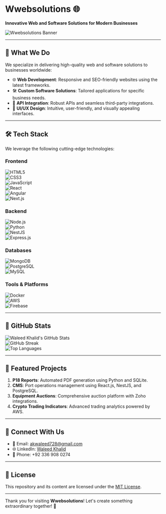 # Wwebsolutions 🌐  
**Innovative Web and Software Solutions for Modern Businesses**

![Wwebsolutions Banner](https://via.placeholder.com/1200x300?text=Wwebsolutions+-+Empowering+Digital+Transformation) <!-- Replace with your custom banner image -->

---

## 🚀 What We Do  

We specialize in delivering high-quality web and software solutions to businesses worldwide:  
- 🌐 **Web Development**: Responsive and SEO-friendly websites using the latest frameworks.  
- 🛠️ **Custom Software Solutions**: Tailored applications for specific business needs.  
- 🔄 **API Integration**: Robust APIs and seamless third-party integrations.  
- 🎨 **UI/UX Design**: Intuitive, user-friendly, and visually appealing interfaces.  

---

## 🛠️ Tech Stack  

We leverage the following cutting-edge technologies:  

### Frontend  
![HTML5](https://img.shields.io/badge/-HTML5-E34F26?style=flat-square&logo=html5&logoColor=white)  
![CSS3](https://img.shields.io/badge/-CSS3-1572B6?style=flat-square&logo=css3&logoColor=white)  
![JavaScript](https://img.shields.io/badge/-JavaScript-F7DF1E?style=flat-square&logo=javascript&logoColor=black)  
![React](https://img.shields.io/badge/-React-61DAFB?style=flat-square&logo=react&logoColor=black)  
![Angular](https://img.shields.io/badge/-Angular-DD0031?style=flat-square&logo=angular&logoColor=white)  
![Next.js](https://img.shields.io/badge/-Next.js-000000?style=flat-square&logo=nextdotjs&logoColor=white)  

### Backend  
![Node.js](https://img.shields.io/badge/-Node.js-339933?style=flat-square&logo=nodedotjs&logoColor=white)  
![Python](https://img.shields.io/badge/-Python-3776AB?style=flat-square&logo=python&logoColor=white)  
![NestJS](https://img.shields.io/badge/-NestJS-E0234E?style=flat-square&logo=nestjs&logoColor=white)  
![Express.js](https://img.shields.io/badge/-Express.js-000000?style=flat-square&logo=express&logoColor=white)  

### Databases  
![MongoDB](https://img.shields.io/badge/-MongoDB-47A248?style=flat-square&logo=mongodb&logoColor=white)  
![PostgreSQL](https://img.shields.io/badge/-PostgreSQL-336791?style=flat-square&logo=postgresql&logoColor=white)  
![MySQL](https://img.shields.io/badge/-MySQL-4479A1?style=flat-square&logo=mysql&logoColor=white)  

### Tools & Platforms  
![Docker](https://img.shields.io/badge/-Docker-2496ED?style=flat-square&logo=docker&logoColor=white)  
![AWS](https://img.shields.io/badge/-AWS-232F3E?style=flat-square&logo=amazon-aws&logoColor=white)  
![Firebase](https://img.shields.io/badge/-Firebase-FFCA28?style=flat-square&logo=firebase&logoColor=black)  

---

## 🌟 GitHub Stats  

![Waleed Khalid's GitHub Stats](https://github-readme-stats.vercel.app/api?username=waleedkhalid1997&show_icons=true&theme=radical&count_private=true)  
![GitHub Streak](https://github-readme-streak-stats.herokuapp.com/?user=waleedkhalid1997&theme=radical)  
![Top Languages](https://github-readme-stats.vercel.app/api/top-langs/?username=waleedkhalid1997&layout=compact&theme=radical)  

---

## 🌟 Featured Projects  

1. **P18 Reports**: Automated PDF generation using Python and SQLite.  
2. **CMS**: Port operations management using React.js, NestJS, and PostgreSQL.  
3. **Equipment Auctions**: Comprehensive auction platform with Zoho integrations.  
4. **Crypto Trading Indicators**: Advanced trading analytics powered by AWS.  

---

## 🤝 Connect With Us  

- 📧 Email: [akwaleed728@gmail.com](mailto:akwaleed728@gmail.com)  
- 🌐 LinkedIn: [Waleed Khalid](https://www.linkedin.com/in/waleedkhalid1997)  
- 📱 Phone: +92 336 908 0274  

---

## 📜 License  

This repository and its content are licensed under the [MIT License](LICENSE).  

---

Thank you for visiting **Wwebsolutions**! Let's create something extraordinary together! 🚀  
